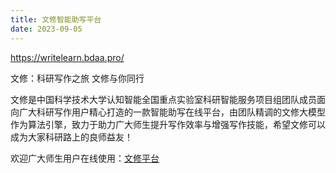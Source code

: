 ```yaml
---
title: 文修智能助写平台
date: 2023-09-05
---
```


https://writelearn.bdaa.pro/

文修：科研写作之旅 文修与你同行

<!--more-->

文修是中国科学技术大学认知智能全国重点实验室科研智能服务项目组团队成员面向广大科研写作用户精心打造的一款智能助写在线平台，由团队精调的文修大模型作为算法引擎，致力于助力广大师生提升写作效率与增强写作技能，希望文修可以成为大家科研路上的良师益友！

欢迎广大师生用户在线使用：[文修平台](https://writelearn.bdaa.pro/)